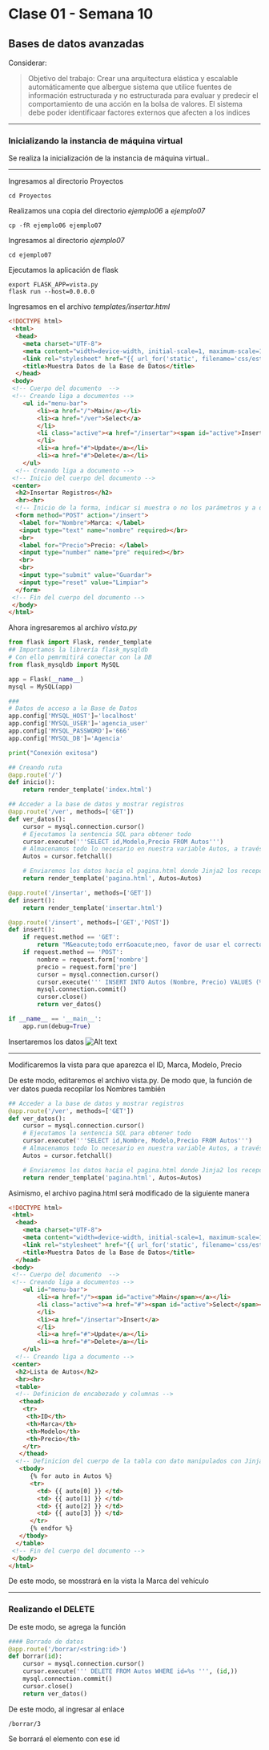 # Clase 01 - Semana 10
## Bases de datos avanzadas

Considerar:
> Objetivo del trabajo: Crear una arquitectura elástica y escalable automáticamente que albergue sistema que utilice fuentes de información estructurada y no estructurada para evaluar y predecir el comportamiento de una acción en la bolsa de valores.
El sistema debe poder identificaar factores externos que afecten a los indices


- - - 

### Inicializando la instancia de máquina virtual

Se realiza la inicialización de la instancia de máquina virtual..

- - -

Ingresamos al directorio Proyectos

```shell
cd Proyectos
```

Realizamos una copia del directorio *ejemplo06* a *ejemplo07*

```shell
cp -fR ejemplo06 ejemplo07
```

Ingresamos al directorio *ejemplo07*
```shell
cd ejemplo07
```

Ejecutamos la aplicación de flask
```shell
export FLASK_APP=vista.py
flask run --host=0.0.0.0
```

Ingresamos en el archivo *templates/insertar.html*

```html
<!DOCTYPE html>
 <html>
  <head>
    <meta charset="UTF-8">
    <meta content="width=device-width, initial-scale=1, maximum-scale=1, user-scalable=no">
    <link rel="stylesheet" href="{{ url_for('static', filename='css/estilo.css') }}">
    <title>Muestra Datos de la Base de Datos</title>
  </head>
 <body>
 <!-- Cuerpo del documento  -->
 <!-- Creando liga a documentos -->
    <ul id="menu-bar">
        <li><a href="/">Main</a></li>
        <li><a href="/ver">Select</a>
        </li>
        <li class="active"><a href="/insertar"><span id="active">Insert</span></a>
        </li>
        <li><a href="#">Update</a></li>
        <li><a href="#">Delete</a></li>
    </ul>
  <!-- Creando liga a documento -->
 <!-- Inicio del cuerpo del documento -->
 <center>
  <h2>Insertar Registros</h2>
  <hr><hr>
  <!-- Inicio de la forma, indicar si muestra o no los parámetros y a dónde los manda -->
  <form method="POST" action="/insert">
   <label for="Nombre">Marca: </label>
   <input type="text" name="nombre" required></br>
   <br>
   <label for="Precio">Precio: </label>
   <input type="number" name="pre" required></br>
   <br>
   <br>
   <input type="submit" value="Guardar">
   <input type="reset" value="Limpiar">
  </form>
 <!-- Fin del cuerpo del documento -->
 </body>
</html>
```

Ahora ingresaremos al archivo *vista.py*

```py
from flask import Flask, render_template
## Importamos la librería flask_mysqldb
# Con ello pemrmitirá conectar con la DB
from flask_mysqldb import MySQL

app = Flask(__name__)
mysql = MySQL(app)

###
# Datos de acceso a la Base de Datos
app.config['MYSQL_HOST']='localhost'
app.config['MYSQL_USER']='agencia_user'
app.config['MYSQL_PASSWORD']='666'
app.config['MYSQL_DB']='Agencia'

print("Conexión exitosa")

## Creando ruta
@app.route('/')
def inicio():
    return render_template('index.html')

## Acceder a la base de datos y mostrar registros
@app.route('/ver', methods=['GET'])
def ver_datos():
    cursor = mysql.connection.cursor()
    # Ejecutamos la sentencia SQL para obtener todo
    cursor.execute('''SELECT id,Modelo,Precio FROM Autos''')
    # Almacenamos todo lo necesario en nuestra variable Autos, a través del método fetchall()
    Autos = cursor.fetchall()

    # Enviaremos los datos hacia el pagina.html donde Jinja2 los recepcionará
    return render_template('pagina.html', Autos=Autos)

@app.route('/insertar', methods=['GET'])
def insert():
    return render_template('insertar.html')

@app.route('/insert', methods=['GET','POST'])
def insert():
    if request.method == 'GET':
        return "M&eacute;todo err&oacute;neo, favor de usar el correcto"
    if request.method == 'POST':
        nombre = request.form['nombre']
        precio = request.form['pre']
        cursor = mysql.connection.cursor()
        cursor.execute(''' INSERT INTO Autos (Nombre, Precio) VALUES (%s,%s) ''',(nombre, precio))
        mysql.connection.commit()
        cursor.close()
        return ver_datos()

if __name__ == '__main__':
    app.run(debug=True)
```

Insertaremos los datos
![Alt text](./Recursos/image.png)

- - -

Modificaremos la vista para que aparezca el ID, Marca, Modelo, Precio

De este modo, editaremos el archivo vista.py. De modo que, la función de ver datos pueda recopilar los Nombres también

```py
## Acceder a la base de datos y mostrar registros
@app.route('/ver', methods=['GET'])
def ver_datos():
    cursor = mysql.connection.cursor()
    # Ejecutamos la sentencia SQL para obtener todo
    cursor.execute('''SELECT id,Nombre, Modelo,Precio FROM Autos''')
    # Almacenamos todo lo necesario en nuestra variable Autos, a través del método fetchall()
    Autos = cursor.fetchall()

    # Enviaremos los datos hacia el pagina.html donde Jinja2 los recepcionará
    return render_template('pagina.html', Autos=Autos)
```

Asimismo, el archivo pagina.html será modificado de la siguiente manera
```html
<!DOCTYPE html>
 <html>
  <head>
    <meta charset="UTF-8">
    <meta content="width=device-width, initial-scale=1, maximum-scale=1, user-scalable=no">
    <link rel="stylesheet" href="{{ url_for('static', filename='css/estilo.css') }}">
    <title>Muestra Datos de la Base de Datos</title>
  </head>
 <body>
 <!-- Cuerpo del documento  -->
 <!-- Creando liga a documentos -->
    <ul id="menu-bar">
        <li><a href="/"><span id="active">Main</span></a></li>
        <li class="active"><a href="#"><span id="active">Select</span></a>
        </li>
        <li><a href="/insertar">Insert</a>
        </li>
        <li><a href="#">Update</a></li>
        <li><a href="#">Delete</a></li>
    </ul>
  <!-- Creando liga a documento -->
 <center>
  <h2>Lista de Autos</h2>
  <hr><hr>
  <table>
  <!-- Definicion de encabezado y columnas -->
   <thead>
    <tr>
     <th>ID</th>
     <th>Marca</th>
     <th>Modelo</th>
     <th>Precio</th>
    </tr>
   </thead>
  <!-- Definicion del cuerpo de la tabla con dato manipulados con Jinja -->
   <tbody>
      {% for auto in Autos %}
      <tr>
        <td> {{ auto[0] }} </td>
        <td> {{ auto[1] }} </td>
        <td> {{ auto[2] }} </td>
        <td> {{ auto[3] }} </td>
      </tr>
      {% endfor %}
   </tbody>
  </table>
 <!-- Fin del cuerpo del documento -->
 </body>
</html>
```

De este modo, se mosstrará en la vista la Marca del vehículo

- - -

### Realizando el DELETE

De este modo, se agrega la función
```py
#### Borrado de datos
@app.route('/borrar/<string:id>')
def borrar(id):
    cursor = mysql.connection.cursor()
    cursor.execute(''' DELETE FROM Autos WHERE id=%s ''', (id,))
    mysql.connection.commit()
    cursor.close()
    return ver_datos()
```

De este modo, al ingresar al enlace
```
/borrar/3
```

Se borrará el elemento con ese id
